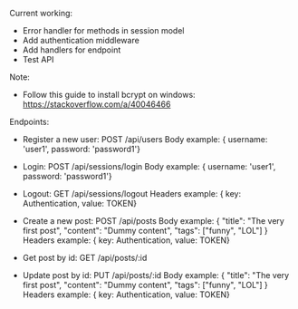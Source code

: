 Current working:

- Error handler for methods in session model
- Add authentication middleware
- Add handlers for endpoint
- Test API


Note:
- Follow this guide to install bcrypt on windows: https://stackoverflow.com/a/40046466

Endpoints:
- Register a new user: 
    POST /api/users
    Body example: { username: 'user1', password: 'password1'}
- Login:
    POST /api/sessions/login
    Body example: { username: 'user1', password: 'password1'}
- Logout:
    GET /api/sessions/logout
    Headers example: { key: Authentication, value: TOKEN}

- Create a new post:
    POST /api/posts
    Body example: { "title": "The very first post", "content": "Dummy content", "tags": ["funny", "LOL"] }
    Headers example: { key: Authentication, value: TOKEN}
- Get post by id:
    GET /api/posts/:id
- Update post by id:
    PUT /api/posts/:id
    Body example: { "title": "The very first post", "content": "Dummy content", "tags": ["funny", "LOL"] }
    Headers example: { key: Authentication, value: TOKEN}

